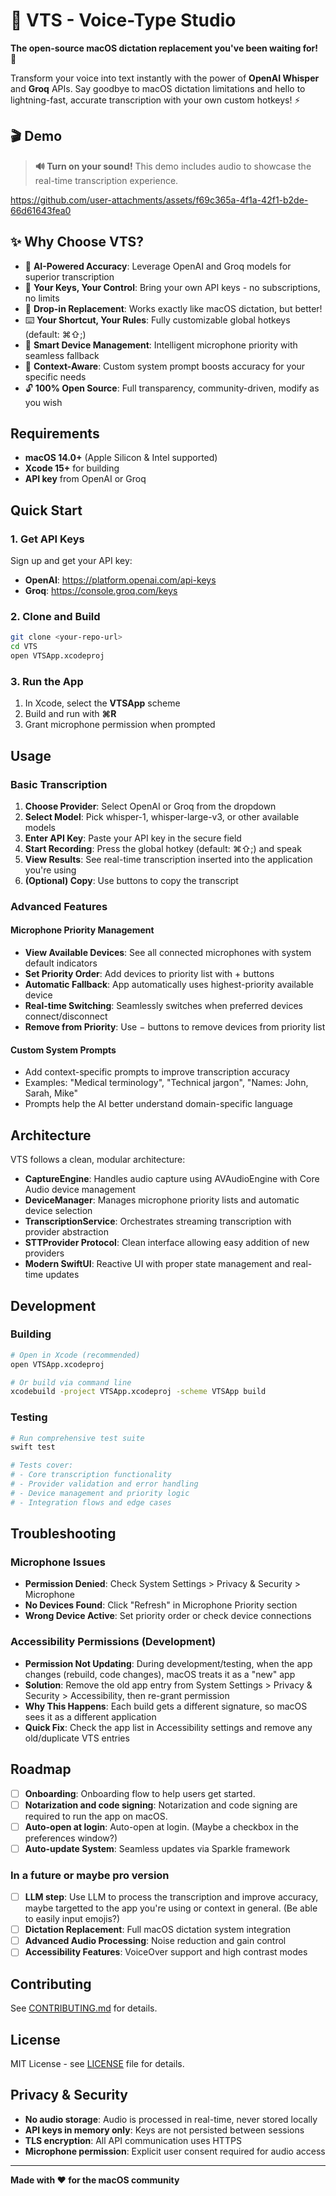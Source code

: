 # 🔵 VTS - Voice-Type Studio

**The open-source macOS dictation replacement you've been waiting for!** 🚀

Transform your voice into text instantly with the power of **OpenAI Whisper** and **Groq** APIs. Say goodbye to macOS dictation limitations and hello to lightning-fast, accurate transcription with your own custom hotkeys! ⚡️

## 🎬 Demo

> **🔊 Turn on your sound!** This demo includes audio to showcase the real-time transcription experience.

https://github.com/user-attachments/assets/f69c365a-4f1a-42f1-b2de-66d61643fea0

## ✨ Why Choose VTS?

- 🤖 **AI-Powered Accuracy**: Leverage OpenAI and Groq models for superior transcription
- 🔑 **Your Keys, Your Control**: Bring your own API keys - no subscriptions, no limits
- 🔄 **Drop-in Replacement**: Works exactly like macOS dictation, but better!
- ⌨️ **Your Shortcut, Your Rules**: Fully customizable global hotkeys (default: ⌘⇧;)
- 🎯 **Smart Device Management**: Intelligent microphone priority with seamless fallback
- 💬 **Context-Aware**: Custom system prompt boosts accuracy for your specific needs  
- 🔓 **100% Open Source**: Full transparency, community-driven, modify as you wish


## Requirements

- **macOS 14.0+** (Apple Silicon & Intel supported)
- **Xcode 15+** for building
- **API key** from OpenAI or Groq

## Quick Start

### 1. Get API Keys

Sign up and get your API key:
- **OpenAI**: https://platform.openai.com/api-keys
- **Groq**: https://console.groq.com/keys

### 2. Clone and Build

```bash
git clone <your-repo-url>
cd VTS
open VTSApp.xcodeproj
```

### 3. Run the App

1. In Xcode, select the **VTSApp** scheme
2. Build and run with **⌘R**
3. Grant microphone permission when prompted

## Usage

### Basic Transcription
1. **Choose Provider**: Select OpenAI or Groq from the dropdown
2. **Select Model**: Pick whisper-1, whisper-large-v3, or other available models
3. **Enter API Key**: Paste your API key in the secure field
4. **Start Recording**: Press the global hotkey (default: ⌘⇧;) and speak
5. **View Results**: See real-time transcription inserted into the application you're using
6. **(Optional) Copy**: Use buttons to copy the transcript

### Advanced Features

#### Microphone Priority Management
- **View Available Devices**: See all connected microphones with system default indicators
- **Set Priority Order**: Add devices to priority list with + buttons
- **Automatic Fallback**: App automatically uses highest-priority available device
- **Real-time Switching**: Seamlessly switches when preferred devices connect/disconnect
- **Remove from Priority**: Use − buttons to remove devices from priority list

#### Custom System Prompts
- Add context-specific prompts to improve transcription accuracy
- Examples: "Medical terminology", "Technical jargon", "Names: John, Sarah, Mike"
- Prompts help the AI better understand domain-specific language

## Architecture

VTS follows a clean, modular architecture:

- **CaptureEngine**: Handles audio capture using AVAudioEngine with Core Audio device management
- **DeviceManager**: Manages microphone priority lists and automatic device selection
- **TranscriptionService**: Orchestrates streaming transcription with provider abstraction
- **STTProvider Protocol**: Clean interface allowing easy addition of new providers
- **Modern SwiftUI**: Reactive UI with proper state management and real-time updates

## Development

### Building

```bash
# Open in Xcode (recommended)
open VTSApp.xcodeproj

# Or build via command line
xcodebuild -project VTSApp.xcodeproj -scheme VTSApp build
```

### Testing

```bash
# Run comprehensive test suite
swift test

# Tests cover:
# - Core transcription functionality
# - Provider validation and error handling
# - Device management and priority logic
# - Integration flows and edge cases
```

## Troubleshooting

### Microphone Issues
- **Permission Denied**: Check System Settings > Privacy & Security > Microphone
- **No Devices Found**: Click "Refresh" in Microphone Priority section
- **Wrong Device Active**: Set priority order or check device connections

### Accessibility Permissions (Development)
- **Permission Not Updating**: During development/testing, when the app changes (rebuild, code changes), macOS treats it as a "new" app
- **Solution**: Remove the old app entry from System Settings > Privacy & Security > Accessibility, then re-grant permission
- **Why This Happens**: Each build gets a different signature, so macOS sees it as a different application
- **Quick Fix**: Check the app list in Accessibility settings and remove any old/duplicate VTS entries

## Roadmap

- [ ] **Onboarding**: Onboarding flow to help users get started.
- [ ] **Notarization and code signing**: Notarization and code signing are required to run the app on macOS.
- [ ] **Auto-open at login**: Auto-open at login. (Maybe a checkbox in the preferences window?)
- [ ] **Auto-update System**: Seamless updates via Sparkle framework

### In a future or maybe pro version
- [ ] **LLM step**: Use LLM to process the transcription and improve accuracy, maybe targetted to the app you're using or context in general. (Be able to easily input emojis?)
- [ ] **Dictation Replacement**: Full macOS dictation system integration
- [ ] **Advanced Audio Processing**: Noise reduction and gain control
- [ ] **Accessibility Features**: VoiceOver support and high contrast modes

## Contributing

See [CONTRIBUTING.md](CONTRIBUTING.md) for details.

## License

MIT License - see [LICENSE](LICENSE) file for details.

## Privacy & Security

- **No audio storage**: Audio is processed in real-time, never stored locally
- **API keys in memory only**: Keys are not persisted between sessions
- **TLS encryption**: All API communication uses HTTPS
- **Microphone permission**: Explicit user consent required for audio access

---

**Made with ❤️ for the macOS community**
